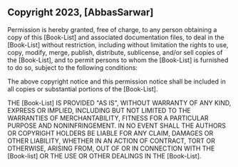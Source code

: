 ## Copyright 2023, [AbbasSarwar]
Permission is hereby granted, free of charge, to any person obtaining a copy of this [Book-List] and associated documentation files, to deal in the [Book-List] without restriction, including without limitation the rights to use, copy, modify, merge, publish, distribute, sublicense, and/or sell copies of the [Book-List], and to permit persons to whom the [Book-List] is furnished to do so, subject to the following conditions:

The above copyright notice and this permission notice shall be included in all copies or substantial portions of the [Book-List].

THE [Book-List] IS PROVIDED "AS IS", WITHOUT WARRANTY OF ANY KIND, EXPRESS OR IMPLIED, INCLUDING BUT NOT LIMITED TO THE WARRANTIES OF MERCHANTABILITY, FITNESS FOR A PARTICULAR PURPOSE AND NONINFRINGEMENT. IN NO EVENT SHALL THE AUTHORS OR COPYRIGHT HOLDERS BE LIABLE FOR ANY CLAIM, DAMAGES OR OTHER LIABILITY, WHETHER IN AN ACTION OF CONTRACT, TORT OR OTHERWISE, ARISING FROM, OUT OF OR IN CONNECTION WITH THE [Book-list] OR THE USE OR OTHER DEALINGS IN THE [Book-List].
